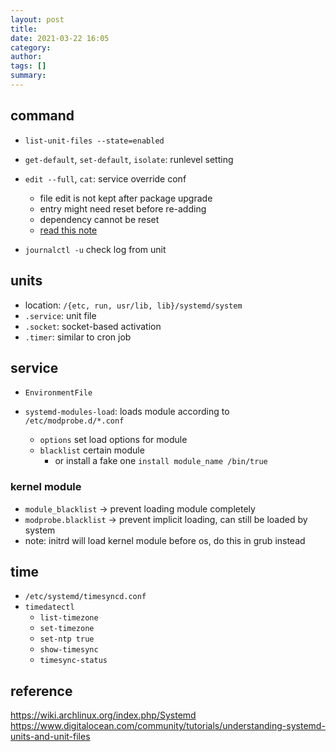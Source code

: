 ```yaml
---
layout: post
title:
date: 2021-03-22 16:05
category:
author:
tags: []
summary:
---
```


## command

- `list-unit-files --state=enabled`
- `get-default`, `set-default`, `isolate`: runlevel setting
- `edit --full`, `cat`: service override conf
  - file edit is not kept after package upgrade
  - entry might need reset before re-adding
  - dependency cannot be reset
  - [read this note](https://unix.stackexchange.com/questions/398540/how-to-override-systemd-unit-file-settings)

- `journalctl -u` check log from unit

## units

- location: `/{etc, run, usr/lib, lib}/systemd/system`
- `.service`: unit file
- `.socket`: socket-based activation
- `.timer`: similar to cron job

## service

- `EnvironmentFile`

- `systemd-modules-load`: loads module according to `/etc/modprobe.d/*.conf`
  - `options` set load options for module
  - `blacklist` certain module
    - or install a fake one `install module_name /bin/true`

### kernel module

- `module_blacklist` -> prevent loading module completely
- `modprobe.blacklist` -> prevent implicit loading, can still be loaded by system
- note: initrd will load kernel module before os, do this in grub instead

## time

- `/etc/systemd/timesyncd.conf`
- `timedatectl`
  - `list-timezone`
  - `set-timezone`
  - `set-ntp true`
  - `show-timesync`
  - `timesync-status`

## reference

https://wiki.archlinux.org/index.php/Systemd
https://www.digitalocean.com/community/tutorials/understanding-systemd-units-and-unit-files
